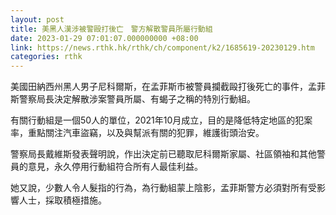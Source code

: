 ```yaml
---
layout: post
title: 美黑人漢涉被警毆打後亡　警方解散警員所屬行動組
date: 2023-01-29 07:01:07.000000000 +08:00
link: https://news.rthk.hk/rthk/ch/component/k2/1685619-20230129.htm
categories: rthk
---
```


美國田納西州黑人男子尼科爾斯，在孟菲斯市被警員攔截毆打後死亡的事件，孟菲斯警察局長決定解散涉案警員所屬、有蝎子之稱的特別行動組。

有關行動組是一個50人的單位，2021年10月成立，目的是降低特定地區的犯案率，重點關注汽車盜竊，以及與幫派有關的犯罪，維護街頭治安。

警察局長戴維斯發表聲明說，作出決定前已聽取尼科爾斯家屬、社區領袖和其他警員的意見，永久停用行動組符合所有人最佳利益。

她又說，少數人令人髮指的行為，為行動組蒙上陰影，孟菲斯警方必須對所有受影響人士，採取積極措施。
